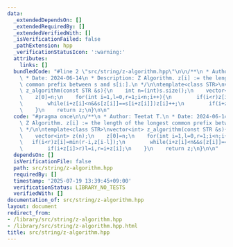 ```yaml
---
data:
  _extendedDependsOn: []
  _extendedRequiredBy: []
  _extendedVerifiedWith: []
  _isVerificationFailed: false
  _pathExtension: hpp
  _verificationStatusIcon: ':warning:'
  attributes:
    links: []
  bundledCode: "#line 2 \"src/string/z-algorithm.hpp\"\n\n/**\n * Author: Teetat T.\n\
    \ * Date: 2024-06-14\n * Description: Z Algorithm. z[i] := the length of the longest\
    \ common prefix between s and s[i:].\n */\n\ntemplate<class STR>\nvector<int>\
    \ z_algorithm(const STR &s){\n    int n=(int)s.size();\n    vector<int> z(n);\n\
    \    z[0]=n;\n    for(int i=1,l=0,r=1;i<n;i++){\n        if(i<r)z[i]=min(r-i,z[i-l]);\n\
    \        while(i+z[i]<n&&s[z[i]]==s[i+z[i]])z[i]++;\n        if(i+z[i]>r)l=i,r=i+z[i];\n\
    \    }\n    return z;\n}\n\n"
  code: "#pragma once\n\n/**\n * Author: Teetat T.\n * Date: 2024-06-14\n * Description:\
    \ Z Algorithm. z[i] := the length of the longest common prefix between s and s[i:].\n\
    \ */\n\ntemplate<class STR>\nvector<int> z_algorithm(const STR &s){\n    int n=(int)s.size();\n\
    \    vector<int> z(n);\n    z[0]=n;\n    for(int i=1,l=0,r=1;i<n;i++){\n     \
    \   if(i<r)z[i]=min(r-i,z[i-l]);\n        while(i+z[i]<n&&s[z[i]]==s[i+z[i]])z[i]++;\n\
    \        if(i+z[i]>r)l=i,r=i+z[i];\n    }\n    return z;\n}\n\n"
  dependsOn: []
  isVerificationFile: false
  path: src/string/z-algorithm.hpp
  requiredBy: []
  timestamp: '2025-07-19 13:39:45+09:00'
  verificationStatus: LIBRARY_NO_TESTS
  verifiedWith: []
documentation_of: src/string/z-algorithm.hpp
layout: document
redirect_from:
- /library/src/string/z-algorithm.hpp
- /library/src/string/z-algorithm.hpp.html
title: src/string/z-algorithm.hpp
---
```

